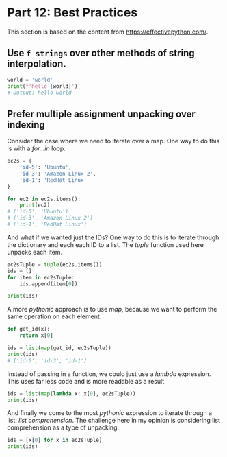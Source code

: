 # Part 12: Best Practices

This section is based on the content from https://effectivepython.com/. 

## Use `f strings` over other methods of string interpolation.

```python
world = 'world'
print(f'hello {world}')
# Output: hello world
```

## Prefer multiple assignment unpacking over indexing

Consider the case where we need to iterate over a map. One way to do this is with a *for...in* loop.

```python
ec2s = {
    'id-5': 'Ubuntu',
    'id-3': 'Amazon Linux 2',
    'id-1': 'RedHat Linux'
}

for ec2 in ec2s.items():
    print(ec2)
# ('id-5', 'Ubuntu')
# ('id-3', 'Amazon Linux 2')
# ('id-1', 'RedHat Linux')
```

And what if we wanted just the IDs? One way to do this is to iterate through the dictionary and each each ID to a list. The *tuple* function used here unpacks each item.

```python
ec2sTuple = tuple(ec2s.items())
ids = []
for item in ec2sTuple:
    ids.append(item[0])

print(ids)
```

A more *pythonic* approach is to use *map*, because we want to perform the same operation on each element.

```python
def get_id(x):
    return x[0]

ids = list(map(get_id, ec2sTuple))
print(ids)
# ['id-5', 'id-3', 'id-1']
```

Instead of passing in a function, we could just use a *lambda* expression. This uses far less code and is more readable as a result.

```python
ids = list(map(lambda x: x[0], ec2sTuple))
print(ids)
```

And finally we come to the most *pythonic* expression to iterate through a list: *list comprehension*. The challenge here in my opinion is considering list comprehension as a type of unpacking.

```python
ids = [x[0] for x in ec2sTuple]
print(ids)
``` 